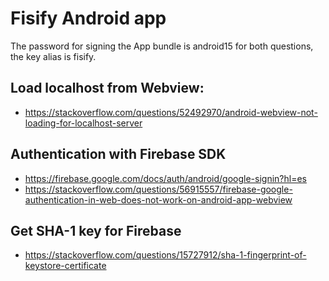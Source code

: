# Fisify Android app

The password for signing the App bundle is android15 for both questions, the key alias is fisify.

## Load localhost from Webview:
- https://stackoverflow.com/questions/52492970/android-webview-not-loading-for-localhost-server

## Authentication with Firebase SDK
- https://firebase.google.com/docs/auth/android/google-signin?hl=es
- https://stackoverflow.com/questions/56915557/firebase-google-authentication-in-web-does-not-work-on-android-app-webview

## Get SHA-1 key for Firebase
- https://stackoverflow.com/questions/15727912/sha-1-fingerprint-of-keystore-certificate
